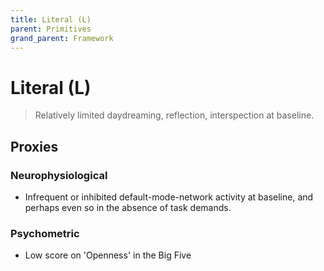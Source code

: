 ```yaml
---
title: Literal (L)
parent: Primitives
grand_parent: Framework
---
```


# Literal (L)

>Relatively limited daydreaming, reflection, interspection at baseline.

## Proxies

### Neurophysiological

* Infrequent or inhibited default-mode-network activity at baseline, and perhaps even so in the absence of task demands.

### Psychometric

* Low score on 'Openness' in the Big Five

